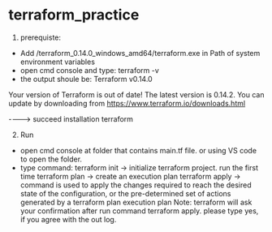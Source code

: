 # terraform_practice
1. prerequiste:
- Add <directory>/terraform_0.14.0_windows_amd64/terraform.exe in Path of system environment variables
- open cmd console and type: terraform -v
- the output shoule be:
Terraform v0.14.0

Your version of Terraform is out of date! The latest version
is 0.14.2. You can update by downloading from https://www.terraform.io/downloads.html

----> succeed installation terraform

2. Run
- open cmd console at folder that contains main.tf file. or using VS code to open the folder.
- type command:
	terraform init -> initialize terraform project. run the first time
	terraform plan -> create an execution plan
	terraform apply -> command is used to apply the changes required to reach the desired state of the configuration, or the pre-determined set of actions generated by a terraform plan execution plan
Note: terraform will ask your confirmation after run command terraform apply. please type yes, if you agree with the out log.